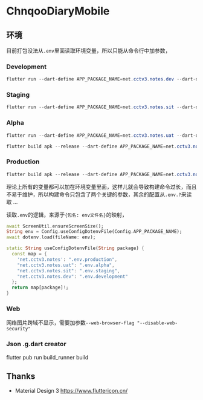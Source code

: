 # ChnqooDiaryMobile

## 环境

目前打包没法从`.env`里面读取环境变量，所以只能从命令行中加参数，

### Development

```java
flutter run --dart-define APP_PACKAGE_NAME=net.cctv3.notes.dev --dart-define APP_NAME=DemoDev -v
```

### Staging

```java
flutter run --dart-define APP_PACKAGE_NAME=net.cctv3.notes.sit --dart-define APP_NAME=DemoSit -v
```

### Alpha

```java
flutter run --dart-define APP_PACKAGE_NAME=net.cctv3.notes.uat --dart-define APP_NAME=DemoUat -v
```

```java
flutter build apk --release --dart-define APP_PACKAGE_NAME=net.cctv3.notes.uat --dart-define APP_NAME=DemoUat -v
```

### Production

```java
flutter build apk --release --dart-define APP_PACKAGE_NAME=net.cctv3.notes --dart-define APP_NAME=DemoPro -v
```

理论上所有的变量都可以加在环境变量里面，这样儿就会导致构建命令过长，而且不易于维护，所以构建命令只包含了两个关键的参数，其余的配置从`.env.?`来读取 ...

读取`.env`的逻辑，来源于`{包名: env文件名}`的映射，

```dart
await ScreenUtil.ensureScreenSize();
String env = Config.useConfigDotenvFile(Config.APP_PACKAGE_NAME);
await dotenv.load(fileName: env);
```

```dart
static String useConfigDotenvFile(String package) {
  const map = {
    'net.cctv3.notes': ".env.production",
    "net.cctv3.notes.uat": ".env.alpha",
    "net.cctv3.notes.sit": ".env.staging",
    "net.cctv3.notes.dev": ".env.development"
  };
  return map[package]!;
}
```

### Web

网络图片跨域不显示，需要加参数`--web-browser-flag "--disable-web-security"`

### Json .g.dart creator

flutter pub run build_runner build

## Thanks

- Material Design 3 https://www.fluttericon.cn/
